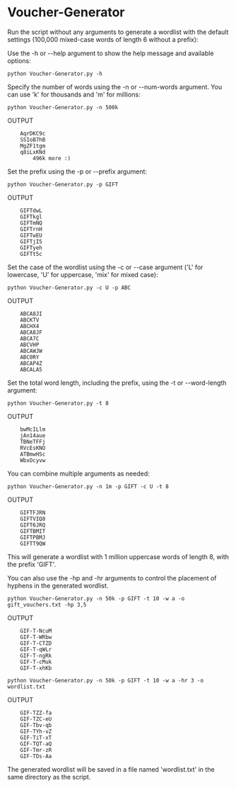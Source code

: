 # Voucher-Generator
Run the script without any arguments to generate a wordlist with the default settings (100,000 mixed-case words of length 6 without a prefix):

Use the -h or --help argument to show the help message and available options:

    python Voucher-Generator.py -h

Specify the number of words using the -n or --num-words argument. You can use 'k' for thousands and 'm' for millions:

    python Voucher-Generator.py -n 500k
    

OUTPUT

        AqrDKC9c
        SSIoB7hB
        MgZF1tgm
        q8iLxKNd
            496k more :)

Set the prefix using the -p or --prefix argument:

    python Voucher-Generator.py -p GIFT

OUTPUT

        GIFTdwL
        GIFTkgl
        GIFTmNQ
        GIFTrnH
        GIFTwEU
        GIFTjI5
        GIFTyeh
        GIFTt5c
Set the case of the wordlist using the -c or --case argument ('L' for lowercase, 'U' for uppercase, 'mix' for mixed case):

    python Voucher-Generator.py -c U -p ABC

OUTPUT

        ABCA8JI
        ABCKTV
        ABCHX4
        ABCA8JF
        ABCA7C
        ABCVHP
        ABCAWJW
        ABC0RY
        ABCAP4Z
        ABCALA5

Set the total word length, including the prefix, using the -t or --word-length argument:

    python Voucher-Generator.py -t 8
OUTPUT

        bwMcILlm
        jAn14aue
        TBNeTFFj
        RVcEsKNO
        ATBmwHSc
        WbxOcyvw
You can combine multiple arguments as needed:

    python Voucher-Generator.py -n 1m -p GIFT -c U -t 8
OUTPUT

        GIFTFJRN
        GIFTVIQ8
        GIFT6JRQ
        GIFTBMIT
        GIFTPBMJ
        GIFTT9QW
This will generate a wordlist with 1 million uppercase words of length 8, with the prefix 'GIFT'.

You can also use the -hp and -hr arguments to control the placement of hyphens in the generated wordlist.

    python Voucher-Generator.py -n 50k -p GIFT -t 10 -w a -o gift_vouchers.txt -hp 3,5
OUTPUT

        GIF-T-NcuM
        GIF-T-WRbw
        GIF-T-CTZD
        GIF-T-qWLr
        GIF-T-ngRk
        GIF-T-cMuk
        GIF-T-xhKb

    python Voucher-Generator.py -n 50k -p GIFT -t 10 -w a -hr 3 -o wordlist.txt
OUTPUT

        GIF-TZZ-fa
        GIF-TZC-eU
        GIF-Tbv-qb
        GIF-TYh-vZ
        GIF-TiT-xT
        GIF-TQT-aQ
        GIF-Tmr-zR
        GIF-TDs-Aa
The generated wordlist will be saved in a file named 'wordlist.txt' in the same directory as the script.
